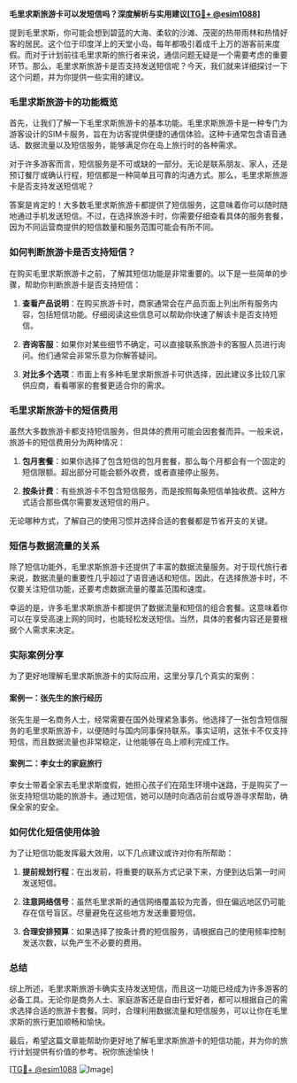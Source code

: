 **毛里求斯旅游卡可以发短信吗？深度解析与实用建议[[TG💪+ @esim1088](https://t.me/s/esim1088)]**

提到毛里求斯，你可能会想到碧蓝的大海、柔软的沙滩、茂密的热带雨林和热情好客的居民。这个位于印度洋上的天堂小岛，每年都吸引着成千上万的游客前来度假。而对于计划前往毛里求斯的旅行者来说，通信问题无疑是一个需要考虑的重要环节。那么，毛里求斯旅游卡是否支持发送短信呢？今天，我们就来详细探讨一下这个问题，并为你提供一些实用的建议。

### **毛里求斯旅游卡的功能概览**

首先，让我们了解一下毛里求斯旅游卡的基本功能。毛里求斯旅游卡是一种专门为游客设计的SIM卡服务，旨在为访客提供便捷的通信体验。这种卡通常包含语音通话、数据流量以及短信服务，能够满足你在岛上旅行时的各种需求。

对于许多游客而言，短信服务是不可或缺的一部分。无论是联系朋友、家人，还是预订餐厅或确认行程，短信都是一种简单且可靠的沟通方式。那么，毛里求斯旅游卡是否支持发送短信呢？

答案是肯定的！大多数毛里求斯旅游卡都提供了短信服务，这意味着你可以随时随地通过手机发送短信。不过，在选择旅游卡时，你需要仔细查看具体的服务套餐，因为不同运营商提供的短信数量和服务范围可能会有所不同。

### **如何判断旅游卡是否支持短信？**

在购买毛里求斯旅游卡之前，了解其短信功能是非常重要的。以下是一些简单的步骤，帮助你判断旅游卡是否支持短信：

1. **查看产品说明**：在购买旅游卡时，商家通常会在产品页面上列出所有服务内容，包括短信功能。仔细阅读这些信息可以帮助你快速了解该卡是否支持短信。

2. **咨询客服**：如果你对某些细节不确定，可以直接联系旅游卡的客服人员进行询问。他们通常会非常乐意为你解答疑问。

3. **对比多个选项**：市面上有多种毛里求斯旅游卡可供选择，因此建议多比较几家供应商，看看哪家的套餐更适合你的需求。

### **毛里求斯旅游卡的短信费用**

虽然大多数旅游卡都支持短信服务，但具体的费用可能会因套餐而异。一般来说，旅游卡的短信费用分为两种情况：

1. **包月套餐**：如果你选择了包含短信的包月套餐，那么每个月都会有一个固定的短信限额。超出部分可能会额外收费，或者直接停止服务。

2. **按条计费**：有些旅游卡不包含短信服务，而是按照每条短信单独收费。这种方式适合那些偶尔需要发送短信的用户。

无论哪种方式，了解自己的使用习惯并选择合适的套餐都是节省开支的关键。

### **短信与数据流量的关系**

除了短信功能外，毛里求斯旅游卡还提供了丰富的数据流量服务。对于现代旅行者来说，数据流量的重要性几乎超过了语音通话和短信。因此，在选择旅游卡时，不仅要关注短信功能，还要考虑数据流量的覆盖范围和速度。

幸运的是，许多毛里求斯旅游卡都提供了数据流量和短信的组合套餐。这意味着你可以在享受高速上网的同时，也能轻松发送短信。当然，具体的套餐内容还是要根据个人需求来决定。

### **实际案例分享**

为了更好地理解毛里求斯旅游卡的实际应用，这里分享几个真实的案例：

#### **案例一：张先生的旅行经历**
张先生是一名商务人士，经常需要在国外处理紧急事务。他选择了一张包含短信服务的毛里求斯旅游卡，以便随时与国内同事保持联系。事实证明，这张卡不仅支持短信，而且数据流量也非常稳定，让他能够在岛上顺利完成工作。

#### **案例二：李女士的家庭旅行**
李女士带着全家去毛里求斯度假，她担心孩子们在陌生环境中迷路，于是购买了一张支持短信功能的旅游卡。通过短信，她可以随时向酒店前台或导游寻求帮助，确保全家的安全。

### **如何优化短信使用体验**

为了让短信功能发挥最大效用，以下几点建议或许对你有所帮助：

1. **提前规划行程**：在出发前，将重要的联系方式记录下来，方便到达后第一时间发送短信。

2. **注意网络信号**：虽然毛里求斯的通信网络覆盖较为完善，但在偏远地区仍可能存在信号盲区。尽量避免在这些地方发送重要短信。

3. **合理安排预算**：如果选择了按条计费的短信服务，请根据自己的使用频率控制发送次数，以免产生不必要的费用。

### **总结**

综上所述，毛里求斯旅游卡确实支持发送短信，而且这一功能已经成为许多游客的必备工具。无论你是商务人士、家庭游客还是自由行爱好者，都可以根据自己的需求选择合适的旅游卡套餐。同时，合理利用数据流量和短信服务，可以让你在毛里求斯的旅行更加顺畅和愉快。

最后，希望这篇文章能帮助你更好地了解毛里求斯旅游卡的短信功能，并为你的旅行计划提供有价值的参考。祝你旅途愉快！

[[TG💪+ @esim1088](https://t.me/s/esim1088) ![Image](https://i.postimg.cc/4NQfJmqS/Snipaste-2025-05-13-00-14-12.png)]
